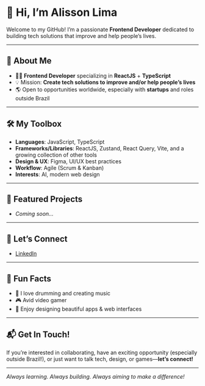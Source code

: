 # 👋 Hi, I’m Alisson Lima

Welcome to my GitHub! I’m a passionate **Frontend Developer** dedicated to building tech solutions that improve and help people’s lives.

---

## 🚀 About Me

- 🧑‍💻 **Frontend Developer** specializing in **ReactJS** + **TypeScript**
- 💡 Mission: **Create tech solutions to improve and/or help people’s lives**
- 🌎 Open to opportunities worldwide, especially with **startups** and roles outside Brazil

---

## 🛠️ My Toolbox

- **Languages**: JavaScript, TypeScript
- **Frameworks/Libraries**: ReactJS, Zustand, React Query, Vite, and a growing collection of other tools
- **Design & UX**: Figma, UI/UX best practices
- **Workflow**: Agile (Scrum & Kanban)
- **Interests**: AI, modern web design

---

## 🌟 Featured Projects

<!-- Add your flagship projects below as you build them! -->
- _Coming soon…_

---

## 💼 Let’s Connect

- [LinkedIn](https://www.linkedin.com/in/alissonlimafront)

---

## 🎸 Fun Facts

- 🥁 I love drumming and creating music
- 🎮 Avid video gamer
- 🎨 Enjoy designing beautiful apps & web interfaces

---

## 📬 Get In Touch!

If you’re interested in collaborating, have an exciting opportunity (especially outside Brazil!), or just want to talk tech, design, or games—**let’s connect!**

---

_Always learning. Always building. Always aiming to make a difference!_

